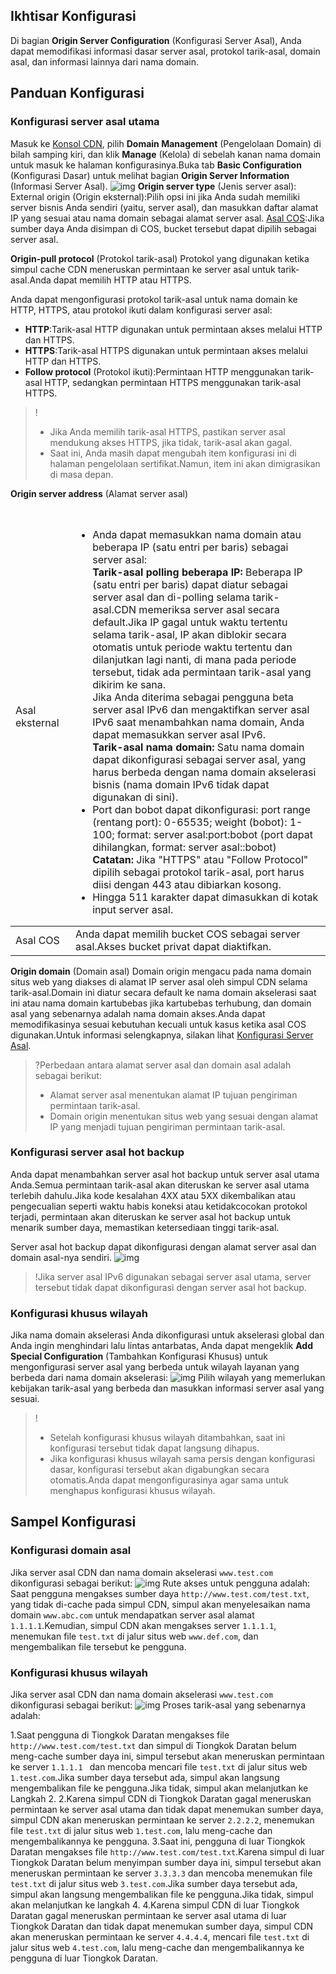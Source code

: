 ## Ikhtisar Konfigurasi

Di bagian **Origin Server Configuration** (Konfigurasi Server Asal), Anda dapat memodifikasi informasi dasar server asal, protokol tarik-asal, domain asal, dan informasi lainnya dari nama domain.


## Panduan Konfigurasi

### Konfigurasi server asal utama

Masuk ke [Konsol CDN](https://console.cloud.tencent.com/cdn), pilih **Domain Management** (Pengelolaan Domain) di bilah samping kiri, dan klik **Manage** (Kelola) di sebelah kanan nama domain untuk masuk ke halaman konfigurasinya.Buka tab **Basic Configuration** (Konfigurasi Dasar) untuk melihat bagian **Origin Server Information** (Informasi Server Asal).
![img](https://main.qcloudimg.com/raw/524f3c9aa2f9f2017d53409ee610bb5b.png)
**Origin server type** (Jenis server asal):
External origin (Origin eksternal):Pilih opsi ini jika Anda sudah memiliki server bisnis Anda sendiri (yaitu, server asal), dan masukkan daftar alamat IP yang sesuai atau nama domain sebagai alamat server asal.
[Asal COS](https://intl.cloud.tencent.com/product/cos):Jika sumber daya Anda disimpan di COS, bucket tersebut dapat dipilih sebagai server asal.

**Origin-pull protocol** (Protokol tarik-asal)
Protokol yang digunakan ketika simpul cache CDN meneruskan permintaan ke server asal untuk tarik-asal.Anda dapat memilih HTTP atau HTTPS.

Anda dapat mengonfigurasi protokol tarik-asal untuk nama domain ke HTTP, HTTPS, atau protokol ikuti dalam konfigurasi server asal:

- **HTTP**:Tarik-asal HTTP digunakan untuk permintaan akses melalui HTTP dan HTTPS.
- **HTTPS**:Tarik-asal HTTPS digunakan untuk permintaan akses melalui HTTP dan HTTPS.
- **Follow protocol** (Protokol ikuti):Permintaan HTTP menggunakan tarik-asal HTTP, sedangkan permintaan HTTPS menggunakan tarik-asal HTTPS.

> !
> - Jika Anda memilih tarik-asal HTTPS, pastikan server asal mendukung akses HTTPS, jika tidak, tarik-asal akan gagal.
> - Saat ini, Anda masih dapat mengubah item konfigurasi ini di halaman pengelolaan sertifikat.Namun, item ini akan dimigrasikan di masa depan.



**Origin server address** (Alamat server asal)
<table>
<thead>
<tr>
<td style="width:80px">Asal eksternal</td>
<td style="padding-bottom:0px;padding-top:15px"><ul><li>Anda dapat memasukkan nama domain atau beberapa IP (satu entri per baris) sebagai server asal:
<br><strong>Tarik-asal polling beberapa IP: </strong>Beberapa IP (satu entri per baris) dapat diatur sebagai server asal dan di-polling selama tarik-asal.CDN memeriksa server asal secara default.Jika IP gagal untuk waktu tertentu selama tarik-asal, IP akan diblokir secara otomatis untuk periode waktu tertentu dan dilanjutkan lagi nanti, di mana pada periode tersebut, tidak ada permintaan tarik-asal yang dikirim ke sana.<br>Jika Anda diterima sebagai pengguna beta server asal IPv6 dan mengaktifkan server asal IPv6 saat menambahkan nama domain, Anda dapat memasukkan server asal IPv6.<br><strong>Tarik-asal nama domain: </strong>Satu nama domain dapat dikonfigurasi sebagai server asal, yang harus berbeda dengan nama domain akselerasi bisnis (nama domain IPv6 tidak dapat digunakan di sini).<br><li>Port dan bobot dapat dikonfigurasi: port range (rentang port): 0-65535; weight (bobot): 1-100; format: server asal:port:bobot (port dapat dihilangkan, format: server asal::bobot)<br><strong>Catatan: </strong>Jika "HTTPS" atau "Follow Protocol" dipilih sebagai protokol tarik-asal, port harus diisi dengan 443 atau dibiarkan kosong.<br><li>Hingga 511 karakter dapat dimasukkan di kotak input server asal.</td></ul>
</tr>
</thead>
<tbody><tr>
<td>Asal COS</td>
<td>Anda dapat memilih bucket COS sebagai server asal.Akses bucket privat dapat diaktifkan.</td>
</tr>
</tbody></table>




**Origin domain** (Domain asal)
Domain origin mengacu pada nama domain situs web yang diakses di alamat IP server asal oleh simpul CDN selama tarik-asal.Domain ini diatur secara default ke nama domain akselerasi saat ini atau nama domain kartubebas jika kartubebas terhubung, dan domain asal yang sebenarnya adalah nama domain akses.Anda dapat memodifikasinya sesuai kebutuhan kecuali untuk kasus ketika asal COS digunakan.Untuk informasi selengkapnya, silakan lihat [Konfigurasi Server Asal](https://intl.cloud.tencent.com/document/product/228/6289).

> ?Perbedaan antara alamat server asal dan domain asal adalah sebagai berikut:
> - Alamat server asal menentukan alamat IP tujuan pengiriman permintaan tarik-asal.
> - Domain origin menentukan situs web yang sesuai dengan alamat IP yang menjadi tujuan pengiriman permintaan tarik-asal.

### Konfigurasi server asal hot backup

Anda dapat menambahkan server asal hot backup untuk server asal utama Anda.Semua permintaan tarik-asal akan diteruskan ke server asal utama terlebih dahulu.Jika kode kesalahan 4XX atau 5XX dikembalikan atau pengecualian seperti waktu habis koneksi atau ketidakcocokan protokol terjadi, permintaan akan diteruskan ke server asal hot backup untuk menarik sumber daya, memastikan ketersediaan tinggi tarik-asal.

Server asal hot backup dapat dikonfigurasi dengan alamat server asal dan domain asal-nya sendiri.
![img](https://main.qcloudimg.com/raw/4d2ba172412182eb87ba40149775689f.png)

>!Jika server asal IPv6 digunakan sebagai server asal utama, server tersebut tidak dapat dikonfigurasi dengan server asal hot backup.

### Konfigurasi khusus wilayah

Jika nama domain akselerasi Anda dikonfigurasi untuk akselerasi global dan Anda ingin menghindari lalu lintas antarbatas, Anda dapat mengeklik **Add Special Configuration** (Tambahkan Konfigurasi Khusus) untuk mengonfigurasi server asal yang berbeda untuk wilayah layanan yang berbeda dari nama domain akselerasi:
![img](https://main.qcloudimg.com/raw/d4a7a61ed28daa2c3eb0febf02ca931c.png)
Pilih wilayah yang memerlukan kebijakan tarik-asal yang berbeda dan masukkan informasi server asal yang sesuai.

>!
> - Setelah konfigurasi khusus wilayah ditambahkan, saat ini konfigurasi tersebut tidak dapat langsung dihapus.
> - Jika konfigurasi khusus wilayah sama persis dengan konfigurasi dasar, konfigurasi tersebut akan digabungkan secara otomatis.Anda dapat mengonfigurasinya agar sama untuk menghapus konfigurasi khusus wilayah.

## Sampel Konfigurasi
[](id:exp)
### Konfigurasi domain asal

Jika server asal CDN dan nama domain akselerasi `www.test.com` dikonfigurasi sebagai berikut:
![img](https://main.qcloudimg.com/raw/ec2e007bb32723f7dd12aac17524c8af.png)
Rute akses untuk pengguna adalah:
Saat pengguna mengakses sumber daya `http://www.test.com/test.txt`, yang tidak di-cache pada simpul CDN, simpul akan menyelesaikan nama domain `www.abc.com` untuk mendapatkan server asal alamat `1.1.1.1`.Kemudian, simpul CDN akan mengakses server `1.1.1.1`, menemukan file `test.txt` di jalur situs web `www.def.com`, dan mengembalikan file tersebut ke pengguna.

### Konfigurasi khusus wilayah

Jika server asal CDN dan nama domain akselerasi `www.test.com` dikonfigurasi sebagai berikut:
![img](https://main.qcloudimg.com/raw/e9104ca2b0e38c62bdffb022a933b2b9.png)
Proses tarik-asal yang sebenarnya adalah:

1.Saat pengguna di Tiongkok Daratan mengakses file `http://www.test.com/test.txt` dan simpul di Tiongkok Daratan belum meng-cache sumber daya ini, simpul tersebut akan meneruskan permintaan ke server `1.1.1.1 ` dan mencoba mencari file `test.txt` di jalur situs web `1.test.com`.Jika sumber daya tersebut ada, simpul akan langsung mengembalikan file ke pengguna.Jika tidak, simpul akan melanjutkan ke Langkah 2.
2.Karena simpul CDN di Tiongkok Daratan gagal meneruskan permintaan ke server asal utama dan tidak dapat menemukan sumber daya, simpul CDN akan meneruskan permintaan ke server `2.2.2.2`, menemukan file `test.txt` di jalur situs web `1.test.com`, lalu meng-cache dan mengembalikannya ke pengguna.
3.Saat ini, pengguna di luar Tiongkok Daratan mengakses file `http://www.test.com/test.txt`.Karena simpul di luar Tiongkok Daratan belum menyimpan sumber daya ini, simpul tersebut akan meneruskan permintaan ke server `3.3.3.3` dan mencoba menemukan file `test.txt` di jalur situs web `3.test.com`.Jika sumber daya tersebut ada, simpul akan langsung mengembalikan file ke pengguna.Jika tidak, simpul akan melanjutkan ke langkah 4.
4.Karena simpul CDN di luar Tiongkok Daratan gagal meneruskan permintaan ke server asal utama di luar Tiongkok Daratan dan tidak dapat menemukan sumber daya, simpul CDN akan meneruskan permintaan ke server `4.4.4.4`, mencari file `test.txt` di jalur situs web `4.test.com`, lalu meng-cache dan mengembalikannya ke pengguna di luar Tiongkok Daratan.

